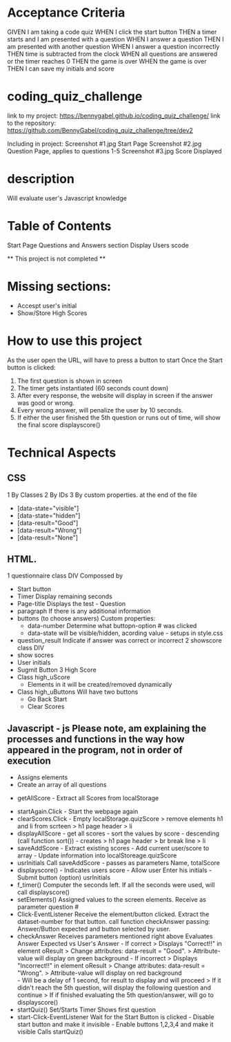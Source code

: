Acceptance Criteria
=============================
GIVEN I am taking a code quiz
WHEN I click the start button
THEN a timer starts and I am presented with a question
WHEN I answer a question
THEN I am presented with another question
WHEN I answer a question incorrectly
THEN time is subtracted from the clock
WHEN all questions are answered or the timer reaches 0
THEN the game is over
WHEN the game is over
THEN I can save my initials and score

# coding_quiz_challenge
link to my project:      https://bennygabel.github.io/coding_quiz_challenge/
link to the repository:  https://github.com/BennyGabel/coding_quiz_challenge/tree/dev2

Including in project:    Screenshot #1.jpg      Start Page
                         Screenshot #2.jpg      Question Page, applies to questions 1-5
                         Screenshot #3.jpg      Score Displayed


# description
Will evaluate user's Javascript knowledge

# Table of Contents
Start Page
Questions and Answers section
Display Users scode

** This project is not completed **
# Missing sections:
- Accespt user's initial
- Show/Store High Scores

# How to use this project 
As the user open the URL, will have to press a button to start
Once the Start button is clicked:
1) The first question is shown in screen
2) The timer gets instantiated (60 seconds count down)
3) After every response, the website will display in screen if the answer was good or wrong.
4) Every wrong answer, will penalize the user by 10 seconds.
5) If either the user finished the 5th question or runs out of time, will show the final score displayscore()


Technical Aspects
============================================================================================================================================
CSS
--------------------------------------------------------------------------------------------------------------------------------------------
1 By Classes
2 By IDs
3 By custom properties. at the end of the file 
  - [data-state="visible"]
  - [data-state="hidden"] 
  - [data-result="Good"] 
  - [data-result="Wrong"] 
  - [data-result="None"] 

HTML.
--------------------------------------------------------------------------------------------------------------------------------------------
1 questionnaire class DIV
  Compossed by 
  - Start button 
  - Timer             Display remaining seconds
  - Page-title        Displays the test - Question
  - paragraph         If there is any additional information
  - buttons  (to choose answers)
    Custom properties:
    * data-number     Determine what buttopn-option # was clicked
    * data-state      will be visible/hidden, acording value - setups in style.css
  - question_result   Indicate if answer was correct or incorrect
2 showscore     class DIV
  - show socres
  - User initials     
  - Sugmit Button
3 High Score
  - Class high_uScore 
    * Elements in it will be created/removed dynamically
  - Class high_uButtons     Will have two buttons
    * Go Back         Start 
    * Clear Scores
  

Javascript - js     Please note, am explaining the processes and functions in the way how appeared in the program, not in order of execution
--------------------------------------------------------------------------------------------------------------------------------------------
* Assigns elements
* Create an array of all questions

- getAllScore         - Extract all Scores from localStorage
* startAgain.Click    - Start the webpage again
* clearScores.Click   - Empty localStorage.quizScore
                        > remove elements h1 and li from scrteen
                        > h1    page header
                        > li
* displayAllScore     - get all scores 
                      - sort the values by score - descending   (call function sort())
                      - creates
                        > h1    page header
                        > br    break line
                        > li
* saveAddScore        - Extract existing scores
                      - Add current user/score to array
                      - Update information into localStoreage.quizScore
* usrInitials         Call saveAddScore - passes as parameters Name, totalScore
* displayscore()      - Indicates users score
                      - Allow user Enter his initials
                      - Submit button (option) usrInitials
* f_timer()           Computer the seconds left. If all the seconds were used, will call displayscore()
* setElements()       Assigned values to the screen elements. Receive as parameter question #
* Click-EventListener Receive the element/button clicked. 
                      Extract the dataset-number for that button.
                      call function checkAnswer passing: Answer/Button expected and button selected by user.
* checkAnswer         Receives parameters mentioned right above
                      Evaluates Answer Expected vs User's Answer
                      - If correct
                        > Displays "Correct!!" in element oResult
                        > Change attributes: data-result = "Good". 
                        > Attribute-value will display on green background
                      - If incorrect
                        > Displays "Incorrect!!" in element oResult
                        > Change attributes: data-result = "Wrong". 
                        > Attribute-value will display on red background                      
                      - Will be a delay of 1 second, for result to display and will proceed
                        > If it didn't reach the 5th question, will display the following question and continue
                        > If if finished evaluating the 5th question/answer, will go to displayscore()
* startQuiz()         Set/Starts Timer
                      Shows first question
* start-Click-EventListener
                      Wait for the Start Button is clicked
                      - Disable start button and make it invisible
                      - Enable buttons 1,2,3,4 and make it visible
                      Calls startQuiz() 
